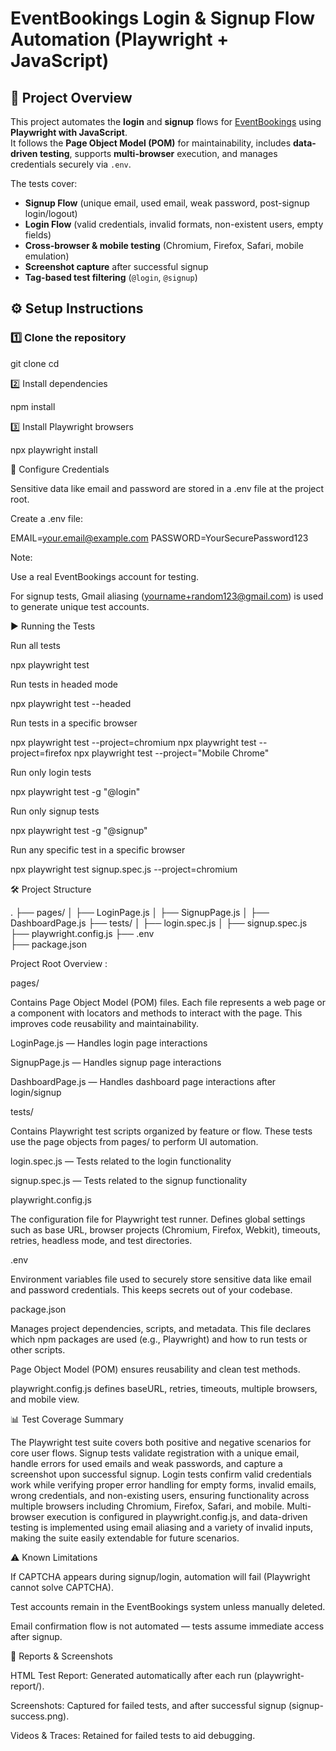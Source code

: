 # EventBookings Login & Signup Flow Automation (Playwright + JavaScript)

## 📌 Project Overview
This project automates the **login** and **signup** flows for [EventBookings](https://www.eventbookings.com/) using **Playwright with JavaScript**.  
It follows the **Page Object Model (POM)** for maintainability, includes **data-driven testing**, supports **multi-browser** execution, and manages credentials securely via `.env`.  

The tests cover:
- **Signup Flow** (unique email, used email, weak password, post-signup login/logout)
- **Login Flow** (valid credentials, invalid formats, non-existent users, empty fields)
- **Cross-browser & mobile testing** (Chromium, Firefox, Safari, mobile emulation)
- **Screenshot capture** after successful signup
- **Tag-based test filtering** (`@login`, `@signup`)

## ⚙️ Setup Instructions

### 1️⃣ Clone the repository
git clone <your-repo-url>
cd <your-repo-folder>

2️⃣ Install dependencies

npm install

3️⃣ Install Playwright browsers

npx playwright install


🔑 Configure Credentials

Sensitive data like email and password are stored in a .env file at the project root.

Create a .env file:

EMAIL=your.email@example.com
PASSWORD=YourSecurePassword123

Note:

Use a real EventBookings account for testing.

For signup tests, Gmail aliasing (yourname+random123@gmail.com) is used to generate unique test accounts.

▶️ Running the Tests

Run all tests

npx playwright test

Run tests in headed mode

npx playwright test --headed

Run tests in a specific browser

npx playwright test --project=chromium
npx playwright test --project=firefox
npx playwright test --project="Mobile Chrome"

Run only login tests

npx playwright test -g "@login"

Run only signup tests

npx playwright test -g "@signup"

Run any specific test in a specific browser

npx playwright test signup.spec.js --project=chromium

🛠 Project Structure

.
├── pages/
│   ├── LoginPage.js
│   ├── SignupPage.js
│   ├── DashboardPage.js
├── tests/
│   ├── login.spec.js
│   ├── signup.spec.js
├── playwright.config.js
├── .env               
├── package.json

Project Root Overview : 

pages/

Contains Page Object Model (POM) files. Each file represents a web page or a component with locators and methods to interact with the page. This improves code reusability and maintainability.

LoginPage.js — Handles login page interactions

SignupPage.js — Handles signup page interactions

DashboardPage.js — Handles dashboard page interactions after login/signup


tests/

Contains Playwright test scripts organized by feature or flow. These tests use the page objects from pages/ to perform UI automation.

login.spec.js — Tests related to the login functionality

signup.spec.js — Tests related to the signup functionality


playwright.config.js

The configuration file for Playwright test runner. Defines global settings such as base URL, browser projects (Chromium, Firefox, Webkit), timeouts, retries, headless mode, and test directories.


.env

Environment variables file used to securely store sensitive data like email and password credentials. This keeps secrets out of your codebase.


package.json

Manages project dependencies, scripts, and metadata. This file declares which npm packages are used (e.g., Playwright) and how to run tests or other scripts.





Page Object Model (POM) ensures reusability and clean test methods.

playwright.config.js defines baseURL, retries, timeouts, multiple browsers, and mobile view.

📊 Test Coverage Summary

The Playwright test suite covers both positive and negative scenarios for core user flows. 
Signup tests validate registration with a unique email, handle errors for used emails and weak passwords, and capture a screenshot upon successful signup.
Login tests confirm valid credentials work while verifying proper error handling for empty forms, invalid emails, wrong credentials, and non-existing users,
ensuring functionality across multiple browsers including Chromium, Firefox, Safari, and mobile. 
Multi-browser execution is configured in playwright.config.js, and data-driven testing is implemented using email aliasing and a variety of invalid inputs,
making the suite easily extendable for future scenarios.

⚠️ Known Limitations

If CAPTCHA appears during signup/login, automation will fail (Playwright cannot solve CAPTCHA).

Test accounts remain in the EventBookings system unless manually deleted.

Email confirmation flow is not automated — tests assume immediate access after signup.

📸 Reports & Screenshots

HTML Test Report: Generated automatically after each run (playwright-report/).

Screenshots: Captured for failed tests, and after successful signup (signup-success.png).

Videos & Traces: Retained for failed tests to aid debugging.
